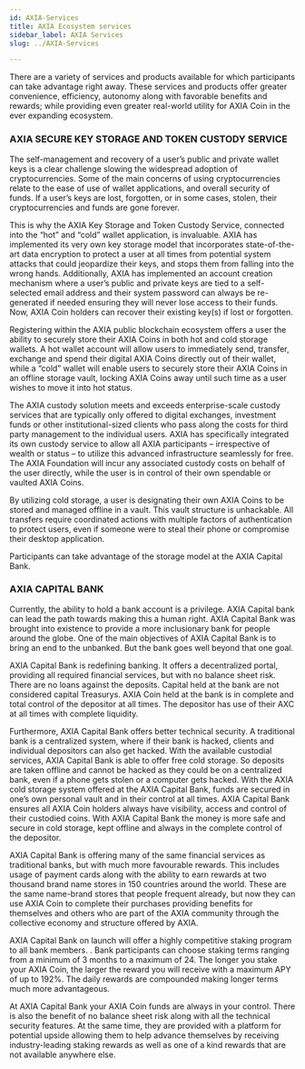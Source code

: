 ```yaml
---
id: AXIA-Services
title: AXIA Ecosystem services
sidebar_label: AXIA Services
slug: ../AXIA-Services

---
```


There are a variety of services and products available for which participants can take advantage right away. These services and products offer greater convenience, efficiency, autonomy along with favorable benefits and rewards; while providing even greater real-world utility for AXIA Coin in the ever expanding ecosystem.

### AXIA SECURE KEY STORAGE AND TOKEN CUSTODY SERVICE
The self-management and recovery of a user’s public and private wallet keys is a clear challenge slowing the widespread adoption of cryptocurrencies. Some of the main concerns of using cryptocurrencies relate to  the ease of use of wallet applications, and overall security of funds. If a user’s keys are lost, forgotten, or in some cases, stolen, their cryptocurrencies and funds are gone forever.

This is why the AXIA Key Storage and Token Custody Service, connected into the “hot” and “cold” wallet application, is invaluable. AXIA has implemented its very own key storage model that incorporates state-of-the-art data encryption to protect a user at all times from potential system attacks that could jeopardize their keys, and stops them from falling into the wrong hands. Additionally, AXIA has implemented an account creation mechanism where a user’s public and private keys are tied to a self-selected email address and their system password can always be re-generated if needed ensuring they will never lose access to their funds. Now, AXIA Coin holders can recover their existing key(s) if lost or forgotten.

Registering within the AXIA public blockchain ecosystem offers a user the ability to securely store their AXIA Coins in both hot and cold storage wallets. A hot wallet account will allow users to immediately send, transfer, exchange and spend their digital AXIA Coins directly out of their wallet, while a “cold” wallet will enable users to securely store their AXIA Coins in an offline storage vault, locking AXIA Coins away until such time as a user wishes to move it into hot status. 

The AXIA custody solution meets and exceeds enterprise-scale custody services that are typically only offered to digital exchanges, investment funds or other institutional-sized clients who pass along the costs for third party management to the individual users. AXIA has specifically integrated its own custody service to allow all AXIA participants – irrespective of wealth or status – to utilize this advanced infrastructure seamlessly for free. The AXIA Foundation will incur any associated custody costs on behalf of the user directly, while the user is in control of their own spendable or vaulted AXIA Coins. 

By utilizing cold storage, a user is designating their own AXIA Coins to be stored and managed offline in a vault. This vault structure is unhackable. All transfers require coordinated actions with multiple factors of authentication to protect users, even if someone were to steal their phone or compromise their desktop application. 

Participants can take advantage of the storage model at the AXIA Capital Bank. 
### AXIA CAPITAL BANK

Currently, the ability to hold a bank account is a privilege. AXIA Capital bank can lead the path towards making this a human right. AXIA Capital Bank was brought into existence to provide a more inclusionary bank for people around the globe. One of the main objectives of AXIA Capital Bank is to bring an end to the unbanked. But the bank goes well beyond that one goal.

AXIA Capital Bank is redefining banking. It offers a decentralized portal, providing all required financial services, but with no balance sheet risk. There are no loans against the deposits. Capital held at the bank are not considered capital Treasurys. AXIA Coin held at the bank is in complete and total control of the depositor at all times. The depositor has use of their AXC at all times with complete liquidity. 

Furthermore, AXIA Capital Bank offers better technical security. A traditional bank is a centralized system, where if their bank is hacked, clients and individual depositors can also get hacked. With the available custodial services, AXIA Capital Bank is able to offer free cold storage. So deposits are taken offline and cannot be hacked as they could be on a centralized bank, even if a phone gets stolen or a computer gets hacked. With the AXIA cold storage system offered at the AXIA Capital Bank, funds are secured in one’s own personal vault and in their control at all times. AXIA Capital Bank ensures all AXIA Coin holders always have visibility, access and control of their custodied coins. With AXIA Capital Bank the money is more safe and secure in cold storage, kept offline and always in the complete control of the depositor.
 
AXIA Capital Bank is offering many of the same financial services as traditional banks, but with much more favourable rewards. This includes usage of payment cards along with the ability to earn rewards at two thousand brand name stores in 150 countries around the world. These are the same name-brand stores that people frequent already, but now they can use AXIA Coin to complete their purchases providing benefits for themselves and others who are part of the AXIA community through the collective economy and structure offered by AXIA.
 
AXIA Capital Bank on launch will offer a  highly competitive staking program to all bank members. .  Bank participants can choose staking terms ranging from a minimum of 3 months to a maximum of 24. The longer you stake your AXIA Coin, the larger the reward you will receive with a maximum APY of up to 192%. The daily rewards are compounded making longer terms much more advantageous. 

At AXIA Capital Bank your AXIA Coin funds are always in your control. There is also the benefit of no balance sheet risk along with all the technical security features. At the same time, they are provided with a platform for potential upside allowing them to help advance themselves by receiving industry-leading staking rewards as well as one of a kind rewards that are not available anywhere else.
